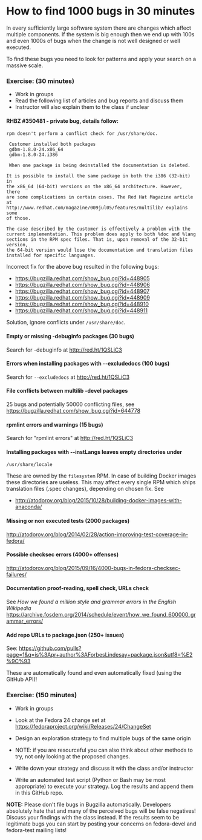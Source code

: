 # How to find 1000 bugs in 30 minutes

In every sufficiently large software system there are changes which affect
multiple components. If the system is big enough then we end up with 100s
and even 1000s of bugs when the change is not well designed or well executed.

To find these bugs you need to look for patterns and apply your search on a
massive scale.

### Exercise: (30 minutes)

* Work in groups
* Read the following list of articles and bug reports and discuss them
* Instructor will also explain them to the class if unclear

#### RHBZ #350481 - private bug, details follow:

    rpm doesn't perform a conflict check for /usr/share/doc.
    
     Customer installed both packages
     gdbm-1.8.0-24.x86_64
     gdbm-1.8.0-24.i386
    
     When one package is being deinstalled the documentation is deleted.
    
    It is possible to install the same package in both the i386 (32-bit) in
    the x86_64 (64-bit) versions on the x86_64 architecture. However, there
    are some complications in certain cases. The Red Hat Magazine article at
    http://www.redhat.com/magazine/009jul05/features/multilib/ explains some
    of those.
    
    The case described by the customer is effectively a problem with the
    current implementation. This problem does apply to both %doc and %lang
    sections in the RPM spec files. That is, upon removal of the 32-bit version,
    the 64-bit version would lose the documentation and translation files
    installed for specific languages.

Incorrect fix for the above bug resulted in the following bugs:
* https://bugzilla.redhat.com/show_bug.cgi?id=448905
* https://bugzilla.redhat.com/show_bug.cgi?id=448906
* https://bugzilla.redhat.com/show_bug.cgi?id=448907
* https://bugzilla.redhat.com/show_bug.cgi?id=448909
* https://bugzilla.redhat.com/show_bug.cgi?id=448910
* https://bugzilla.redhat.com/show_bug.cgi?id=448911

Solution, ignore conflicts under `/usr/share/doc`.

#### Empty or missing -debuginfo packages (30 bugs)

Search for -debuginfo at http://red.ht/1QSLiC3

#### Errors when installing packages with --excludedocs (100 bugs)

Search for `--excludedocs` at http://red.ht/1QSLiC3

#### File conflicts between multilib -devel packages

25 bugs and potentially 50000 conflicting files, see
https://bugzilla.redhat.com/show_bug.cgi?id=644778


#### rpmlint errors and warnings (15 bugs)

Search for "rpmlint errors" at http://red.ht/1QSLiC3


#### Installing packages with --instLangs leaves empty directories under
`/usr/share/locale`

These are owned by the `filesystem` RPM. In case of building
Docker images these directories are useless. This may affect every single RPM
which ships translation files (.spec changes), depending on chosen fix. See
* http://atodorov.org/blog/2015/10/28/building-docker-images-with-anaconda/

#### Missing or non executed tests (2000 packages)

http://atodorov.org/blog/2014/02/28/action-improving-test-coverage-in-fedora/

#### Possible checksec errors (4000+ offenses)

http://atodorov.org/blog/2015/09/16/4000-bugs-in-fedora-checksec-failures/

#### Documentation proof-reading, spell check, URLs check

See *How we found a million style and grammar errors in the English Wikipedia*
https://archive.fosdem.org/2014/schedule/event/how_we_found_600000_grammar_errors/

#### Add repo URLs to package.json (250+ issues)

See:
https://github.com/pulls?page=1&q=is%3Apr+author%3AForbesLindesay+package.json&utf8=%E2%9C%93

These are automatically found and even automatically fixed (using the GitHub API)!


### Exercise: (150 minutes)

* Work in groups
* Look at the Fedora 24 change set at
https://fedoraproject.org/wiki/Releases/24/ChangeSet
* Design an exploration strategy to find multiple bugs of the same origin
* NOTE: if you are resourceful you can also think about other methods to try,
not only looking at the proposed changes.

* Write down your strategy and discuss it with the class and/or instructor
* Write an automated test script (Python or Bash may be most appropriate)
to execute your strategy. Log the results and append them in this GitHub repo.

**NOTE:** Please don't file bugs in Bugzilla automatically. Developers absolutely
hate that and many of the perceived bugs will be false negatives! Discuss your
findings with the class instead. If the results seem to be legitimate bugs
you can start by posting your concerns on fedora-devel and fedora-test mailing
lists!
